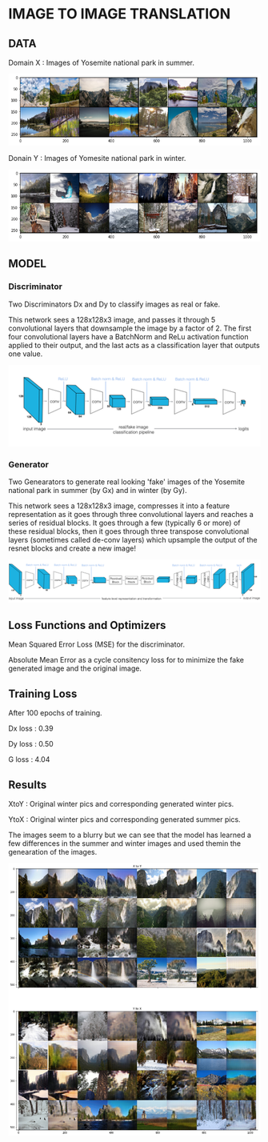 # IMAGE TO IMAGE TRANSLATION

## DATA

Domain X : Images of Yosemite national park in summer.

![Alt text](./Images/download.png?raw=true)

Donain Y : Images of Yomesite national park in winter.

![Alt text](./Images/download1.png?raw=true)

## MODEL

### Discriminator 

Two Discriminators Dx and Dy to classify images as real or fake.

This network sees a 128x128x3 image, and passes it through 5 convolutional layers that downsample the image by a factor of 2. The first four convolutional layers have a BatchNorm and ReLu activation function applied to their output, and the last acts as a classification layer that outputs one value.

![Alt text](./Images/discriminator_layers.png?raw=true)

### Generator

Two Genearators to generate real looking 'fake' images of the Yosemite national park in summer (by Gx) and in winter (by Gy).

This network sees a 128x128x3 image, compresses it into a feature representation as it goes through three convolutional layers and reaches a series of residual blocks. It goes through a few (typically 6 or more) of these residual blocks, then it goes through three transpose convolutional layers (sometimes called de-conv layers) which upsample the output of the resnet blocks and create a new image!

![Alt text](./Images/cyclegan_generator_ex.png?raw=true)



## Loss Functions and Optimizers
 
Mean Squared Error Loss (MSE) for the discriminator.

Absolute Mean Error as a cycle consitency loss for to minimize the fake generated image and the original image.

## Training Loss 

After 100 epochs of training. 

Dx loss : 0.39

Dy loss : 0.50

G loss : 4.04
 
## Results 

XtoY : Original winter pics and corresponding generated winter pics.

YtoX : Original winter pics and corresponding generated summer pics.

The images seem to a blurry but we can see that the model has learned a few differences in the summer and winter images and used themin the genearation of the images. 

![Alt text](./Images/x2y.png?raw=true)






